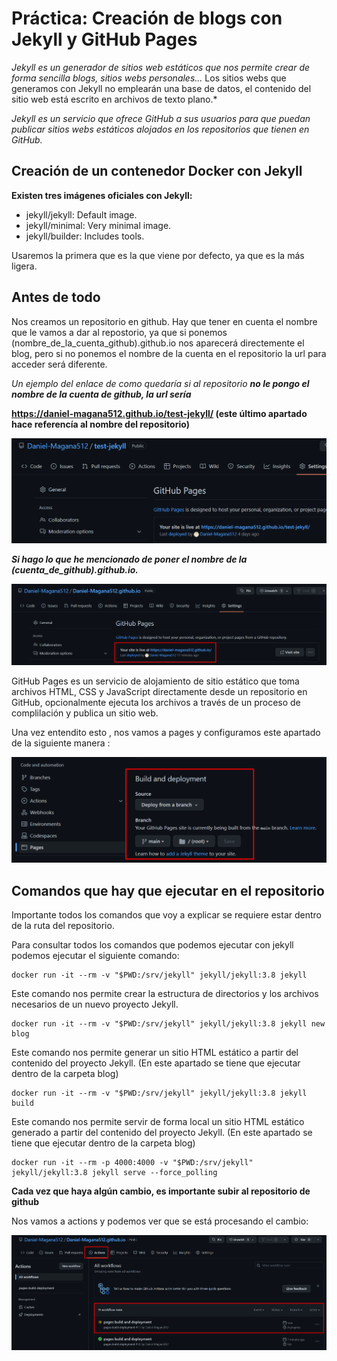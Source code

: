 # **Práctica: Creación de blogs con Jekyll y GitHub Pages**

*Jekyll es un generador de sitios web estáticos que nos permite crear de forma sencilla blogs, sitios webs personales...*
Los sitios webs que generamos con Jekyll no emplearán una base de datos, el contenido del sitio web está escrito en archivos de texto plano.*

*Jekyll es un servicio que ofrece GitHub a sus usuarios para que puedan publicar sitios webs estáticos alojados en los repositorios que tienen en GitHub.*

## **Creación de un contenedor Docker con Jekyll**

**Existen tres imágenes oficiales con Jekyll:**

* jekyll/jekyll: Default image.
* jekyll/minimal: Very minimal image.
* jekyll/builder: Includes tools.

Usaremos la primera que es la que viene por defecto, ya que es la más ligera.

## **Antes de todo**

Nos creamos un repositorio en github. Hay que tener en cuenta el nombre que le vamos a dar al repostorio, ya que si ponemos (nombre_de_la_cuenta_github).github.io nos aparecerá directemente el blog, pero si no ponemos el nombre de la cuenta en el repositorio la url para acceder será diferente.

*Un ejemplo del enlace de como quedaría si al repositorio **no le pongo el nombre de la cuenta de github, la url sería***

**https://daniel-magana512.github.io/test-jekyll/ (este último apartado hace referencía al nombre del repositorio)**

![](./fotos/foto1.png)

***Si hago lo que he mencionado de poner el nombre de la (cuenta_de_github).github.io.***

![](./fotos/foto2.png)


GitHub Pages es un servicio de alojamiento de sitio estático que toma archivos HTML, CSS y JavaScript directamente desde un repositorio en GitHub, opcionalmente ejecuta los archivos a través de un proceso de complilación y publica un sitio web. 

Una vez entendito esto , nos vamos a pages y configuramos este apartado de la siguiente manera :

![](./fotos/foto3.png)

## **Comandos que hay que ejecutar en el repositorio**

Importante todos los comandos que voy a explicar se requiere estar dentro de la ruta del repositorio.

Para consultar todos los comandos que podemos ejecutar con jekyll podemos ejecutar el siguiente comando:

```command
docker run -it --rm -v "$PWD:/srv/jekyll" jekyll/jekyll:3.8 jekyll
```

Este comando nos permite crear la estructura de directorios y los archivos necesarios de un nuevo proyecto Jekyll.

```command
docker run -it --rm -v "$PWD:/srv/jekyll" jekyll/jekyll:3.8 jekyll new blog
```

Este comando nos permite generar un sitio HTML estático a partir del contenido del proyecto Jekyll. (En este apartado se tiene que ejecutar dentro de la carpeta blog)

```command
docker run -it --rm -v "$PWD:/srv/jekyll" jekyll/jekyll:3.8 jekyll build
```

Este comando nos permite servir de forma local un sitio HTML estático generado a partir del contenido del proyecto Jekyll. (En este apartado se tiene que ejecutar dentro de la carpeta blog)

```command
docker run -it --rm -p 4000:4000 -v "$PWD:/srv/jekyll" jekyll/jekyll:3.8 jekyll serve --force_polling
```

**Cada vez que haya algún cambio, es importante subir al repositorio de github**

Nos vamos a actions y podemos ver que se está procesando el cambio:

![](./fotos/foto4.png)



